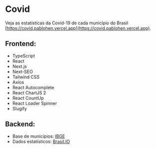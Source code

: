 # Covid
Veja as estatísticas da Covid-19 de cada município do Brasil [https://covid.pablohen.vercel.app](https://covid.pablohen.vercel.app).

## Frontend:
- TypeScript
- React
- Next.js
- Next-SEO
- Tailwind CSS
- Axios
- React Autocomplete
- React ChartJS 2
- React CountUp
- React Loader Spinner
- Slugify

## Backend:
- Base de municípios: [IBGE](https://servicodados.ibge.gov.br/api/docs)
- Dados estatísticos: [Brasil.IO](https://brasil.io/)
